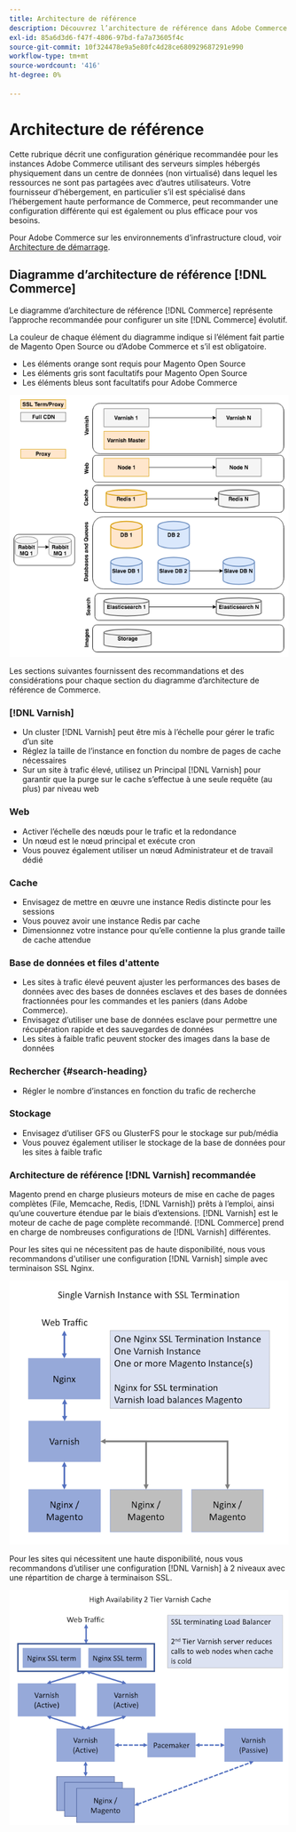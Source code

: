 ```yaml
---
title: Architecture de référence
description: Découvrez l’architecture de référence dans Adobe Commerce. Découvrez les conseils d’implémentation et les stratégies d’optimisation.
exl-id: 85a6d3d6-f47f-4806-97bd-fa7a73605f4c
source-git-commit: 10f324478e9a5e80fc4d28ce680929687291e990
workflow-type: tm+mt
source-wordcount: '416'
ht-degree: 0%

---
```


# Architecture de référence

Cette rubrique décrit une configuration générique recommandée pour les instances Adobe Commerce utilisant des serveurs simples hébergés physiquement dans un centre de données (non virtualisé) dans lequel les ressources ne sont pas partagées avec d’autres utilisateurs. Votre fournisseur d’hébergement, en particulier s’il est spécialisé dans l’hébergement haute performance de Commerce, peut recommander une configuration différente qui est également ou plus efficace pour vos besoins.

Pour Adobe Commerce sur les environnements d’infrastructure cloud, voir [Architecture de démarrage](https://experienceleague.adobe.com/en/docs/commerce-cloud-service/user-guide/architecture/starter-architecture).

## Diagramme d’architecture de référence [!DNL Commerce]

Le diagramme d’architecture de référence [!DNL Commerce] représente l’approche recommandée pour configurer un site [!DNL Commerce] évolutif.

La couleur de chaque élément du diagramme indique si l’élément fait partie de Magento Open Source ou d’Adobe Commerce et s’il est obligatoire.

* Les éléments orange sont requis pour Magento Open Source
* Les éléments gris sont facultatifs pour Magento Open Source
* Les éléments bleus sont facultatifs pour Adobe Commerce

![Diagramme d’architecture de référence Commerce](../assets/performance/images/ref-architecture-2.3.png)

Les sections suivantes fournissent des recommandations et des considérations pour chaque section du diagramme d’architecture de référence de Commerce.

### [!DNL Varnish]

* Un cluster [!DNL Varnish] peut être mis à l’échelle pour gérer le trafic d’un site
* Réglez la taille de l’instance en fonction du nombre de pages de cache nécessaires
* Sur un site à trafic élevé, utilisez un Principal [!DNL Varnish] pour garantir que la purge sur le cache s’effectue à une seule requête (au plus) par niveau web

### Web

* Activer l’échelle des nœuds pour le trafic et la redondance
* Un nœud est le nœud principal et exécute cron
* Vous pouvez également utiliser un nœud Administrateur et de travail dédié

### Cache

* Envisagez de mettre en œuvre une instance Redis distincte pour les sessions
* Vous pouvez avoir une instance Redis par cache
* Dimensionnez votre instance pour qu’elle contienne la plus grande taille de cache attendue

### Base de données et files d&#39;attente

* Les sites à trafic élevé peuvent ajuster les performances des bases de données avec des bases de données esclaves et des bases de données fractionnées pour les commandes et les paniers (dans Adobe Commerce).
* Envisagez d’utiliser une base de données esclave pour permettre une récupération rapide et des sauvegardes de données
* Les sites à faible trafic peuvent stocker des images dans la base de données

### Rechercher {#search-heading}

* Régler le nombre d’instances en fonction du trafic de recherche

### Stockage

* Envisagez d’utiliser GFS ou GlusterFS pour le stockage sur pub/média
* Vous pouvez également utiliser le stockage de la base de données pour les sites à faible trafic

### Architecture de référence [!DNL Varnish] recommandée

Magento prend en charge plusieurs moteurs de mise en cache de pages complètes (File, Memcache, Redis, [!DNL Varnish]) prêts à l’emploi, ainsi qu’une couverture étendue par le biais d’extensions. [!DNL Varnish] est le moteur de cache de page complète recommandé.  [!DNL Commerce] prend en charge de nombreuses configurations de [!DNL Varnish] différentes.

Pour les sites qui ne nécessitent pas de haute disponibilité, nous vous recommandons d&#39;utiliser une configuration [!DNL Varnish] simple avec terminaison SSL Nginx.

![Configuration de [!DNL Varnish] simple avec terminaison SSL](../assets/performance/images/single-varnish-with-ssl-termination.png)

Pour les sites qui nécessitent une haute disponibilité, nous vous recommandons d’utiliser une configuration [!DNL Varnish] à 2 niveaux avec une répartition de charge à terminaison SSL.

![Configuration de [!DNL Varnish] à deux niveaux haute disponibilité avec équilibreur de charge à terminaison SSL](../assets/performance/images/ha-2-tier-varnish-with-ssl-term-load-balancer.png)

